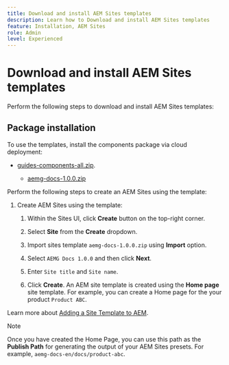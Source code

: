 ```yaml
---
title: Download and install AEM Sites templates
description: Learn how to Download and install AEM Sites templates
feature: Installation, AEM Sites
role: Admin
level: Experienced
---
```


# Download and install  AEM Sites templates

Perform the following steps to download and install  AEM Sites templates:

## Package installation

To use the templates, install the components package via cloud deployment: 
* [guides-components-all.zip](
https://github.com/adobe/aemg-sites-components/).

    * [aemg-docs-1.0.0.zip](https://github.com/adobe/aemg-docs)
    
Perform the following steps to create an AEM Sites using the template: 


1. Create AEM Sites using the template: 
    1. Within the Sites UI, click **Create** button on the top-right corner.
    1. Select **Site** from the **Create** dropdown.

    1. Import sites template `aemg-docs-1.0.0.zip` using **Import** option.
    1. Select `AEMG Docs 1.0.0` and then click **Next**.
    1. Enter `Site title` and `Site name`.
    1. Click **Create**. An AEM site template is created using the **Home page** site template. For example, you can create a Home page for the your product `Product ABC`.
    
Learn more about [Adding a Site Template to AEM](https://experienceleague.adobe.com/en/docs/experience-manager-cloud-service/content/sites/administering/site-creation/site-templates#adding).


>[!NOTE]
>
>Once you have created the Home Page, you can use this path as the **Publish Path** for generating the output of your AEM Sites presets. For example, `aemg-docs-en/docs/product-abc`.